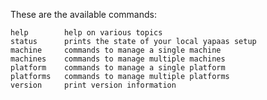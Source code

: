 These are the available commands:

    help        help on various topics
    status      prints the state of your local yapaas setup
    machine     commands to manage a single machine
    machines    commands to manage multiple machines
    platform    commands to manage a single platform
    platforms   commands to manage multiple platforms
    version     print version information
